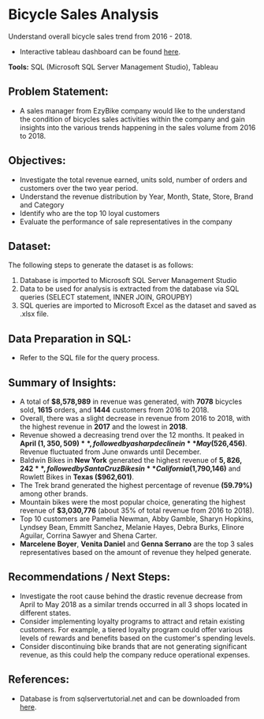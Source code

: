 # Bicycle Sales Analysis
Understand overall bicycle sales trend from 2016 - 2018. 
- Interactive tableau dashboard can be found [here](https://public.tableau.com/app/profile/si.yang.neo/viz/BikeStoresRevenueAnalysis_17264983929780/ExecutiveDashboard).

**Tools:** SQL (Microsoft SQL Server Management Studio), Tableau

## Problem Statement:
- A sales manager from EzyBike company would like to the understand the condition of bicycles sales activities within the company and gain insights into the various trends happening in the sales volume from 2016 to 2018.
  
## Objectives:
- Investigate the total revenue earned, units sold, number of orders and customers over the two year period.
- Understand the revenue distribution by Year, Month, State, Store, Brand and Category
- Identify who are the top 10 loyal customers
- Evaluate the performance of sale representatives in the company

## Dataset:
The following steps to generate the dataset is as follows:
1) Database is imported to Microsoft SQL Server Management Studio
2) Data to be used for analysis is extracted from the database via SQL queries (SELECT statement, INNER JOIN, GROUPBY)
3) SQL queries are imported to Microsoft Excel as the dataset and saved as .xlsx file.
   
## Data Preparation in SQL:
- Refer to the SQL file for the query process.
  
## Summary of Insights:
- A total of **$8,578,989** in revenue was generated, with **7078** bicycles sold, **1615** orders, and **1444** customers from 2016 to 2018.
- Overall, there was a slight decrease in revenue from 2016 to 2018, with the highest revenue in **2017** and the lowest in **2018**.
- Revenue showed a decreasing trend over the 12 months. It peaked in **April ($1,350,509)**, followed by a sharp decline in **May ($526,456)**. Revenue fluctuated from June onwards until December.
- Baldwin Bikes in **New York** generated the highest revenue of **$5,826,242**, followed by Santa Cruz Bikes in **California ($1,790,146)** and Rowlett Bikes in **Texas ($962,601)**.
- The Trek brand generated the highest percentage of revenue **(59.79%)** among other brands.
- Mountain bikes were the most popular choice, generating the highest revenue of **$3,030,776** (about 35% of total revenue from 2016 to 2018).
- Top 10 customers are Pamelia Newman, Abby Gamble, Sharyn Hopkins, Lyndsey Bean, Emmitt Sanchez, Melanie Hayes, Debra Burks, Elinore Aguilar, Corrina Sawyer and Shena Carter. 
- **Marcelene Boyer**, **Venita Daniel** and **Genna Serrano** are the top 3 sales representatives based on the amount of revenue they helped generate.

## Recommendations / Next Steps:
- Investigate the root cause behind the drastic revenue decrease from April to May 2018 as a similar trends occurred in all 3 shops located in different states.
- Consider implementing loyalty programs to attract and retain existing customers. For example, a tiered loyalty program could offer various levels of rewards and benefits based on the customer's spending levels.
- Consider discontinuing bike brands that are not generating significant revenue, as this could help the company reduce operational expenses.

## References:
- Database is from sqlservertutorial.net and can be downloaded from [here](https://www.sqlservertutorial.net/getting-started/sql-server-sample-database/).


